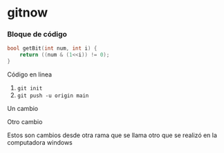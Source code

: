 # gitnow


### Bloque de código
```cpp
bool getBit(int num, int i) {
    return ((num & (1<<i)) != 0);
}
```

Código en linea
1. `git init`
2. `git push -u origin main`

Un cambio

Otro cambio

Estos son cambios desde otra rama que se llama otro que se realizó en la computadora windows